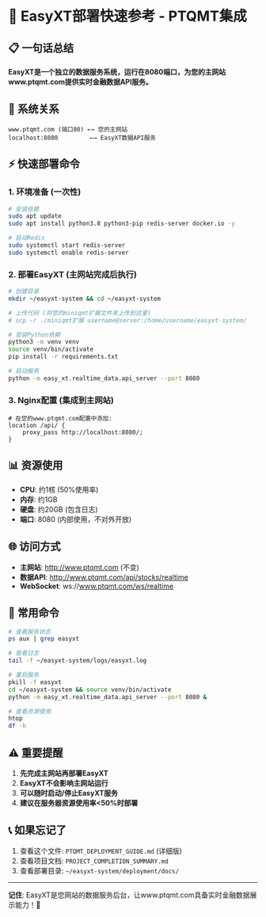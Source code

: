 # 🚀 EasyXT部署快速参考 - PTQMT集成

## 📋 一句话总结
**EasyXT是一个独立的数据服务系统，运行在8080端口，为您的主网站www.ptqmt.com提供实时金融数据API服务。**

## 🔗 系统关系
```
www.ptqmt.com (端口80) ←→ 您的主网站
localhost:8080         ←→ EasyXT数据API服务
```

## ⚡ 快速部署命令

### 1. 环境准备 (一次性)
```bash
# 安装依赖
sudo apt update
sudo apt install python3.8 python3-pip redis-server docker.io -y

# 启动Redis
sudo systemctl start redis-server
sudo systemctl enable redis-server
```

### 2. 部署EasyXT (主网站完成后执行)
```bash
# 创建目录
mkdir ~/easyxt-system && cd ~/easyxt-system

# 上传代码 (将您的miniqmt扩展文件夹上传到这里)
# scp -r ./miniqmt扩展 username@server:/home/username/easyxt-system/

# 安装Python依赖
python3 -m venv venv
source venv/bin/activate
pip install -r requirements.txt

# 启动服务
python -m easy_xt.realtime_data.api_server --port 8080
```

### 3. Nginx配置 (集成到主网站)
```nginx
# 在您的www.ptqmt.com配置中添加:
location /api/ {
    proxy_pass http://localhost:8080/;
}
```

## 📊 资源使用
- **CPU**: 约1核 (50%使用率)
- **内存**: 约1GB
- **硬盘**: 约20GB (包含日志)
- **端口**: 8080 (内部使用，不对外开放)

## 🌐 访问方式
- **主网站**: http://www.ptqmt.com (不变)
- **数据API**: http://www.ptqmt.com/api/stocks/realtime
- **WebSocket**: ws://www.ptqmt.com/ws/realtime

## 🔧 常用命令
```bash
# 查看服务状态
ps aux | grep easyxt

# 查看日志
tail -f ~/easyxt-system/logs/easyxt.log

# 重启服务
pkill -f easyxt
cd ~/easyxt-system && source venv/bin/activate
python -m easy_xt.realtime_data.api_server --port 8080 &

# 查看资源使用
htop
df -h
```

## ⚠️ 重要提醒
1. **先完成主网站再部署EasyXT**
2. **EasyXT不会影响主网站运行**
3. **可以随时启动/停止EasyXT服务**
4. **建议在服务器资源使用率<50%时部署**

## 📞 如果忘记了
1. 查看这个文件: `PTQMT_DEPLOYMENT_GUIDE.md` (详细版)
2. 查看项目文档: `PROJECT_COMPLETION_SUMMARY.md`
3. 查看部署目录: `~/easyxt-system/deployment/docs/`

---
**记住**: EasyXT是您网站的数据服务后台，让www.ptqmt.com具备实时金融数据展示能力！🎯